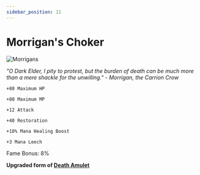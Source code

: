 ```yaml
---
sidebar_position: 11
---
```


# Morrigan's Choker

![Morrigans](https://vwiki.valorserver.com/api/item/picture/morrigan's%20choker)

<i>"O Dark Elder, I pity to protest, but the burden of death can be much more than a mere shackle for the unwilling." - Morrigan, the Carrion Crow</i>

    +80 Maximum HP
    
    +80 Maximum MP
    
    +12 Attack
    
    +40 Restoration
    
    +10% Mana Healing Boost
    
    +3 Mana Leech
    
Fame Bonus: 8%

**Upgraded form of [Death Amulet](https://wiki-test.valorserver.com/docs/items/rings/ut/death_amulet)**
